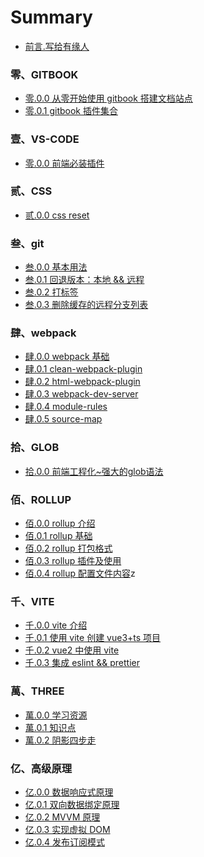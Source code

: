 # Summary

- [前言.写给有缘人](README.md)

### 零、GITBOOK

- [零.0.0 从零开始使用 gitbook 搭建文档站点](gitbook/0.0.0.md)
- [零.0.1 gitbook 插件集合](gitbook/0.0.1.md)

### 壹、VS-CODE

- [零.0.0 前端必装插件](vscode/0.0.0.md)

### 贰、CSS

- [贰.0.0 css reset](css/0.0.0.md)
<!-- - [贰.0.1 grid布局](css/0.0.1.md) -->

### 叁、git

- [叁.0.0 基本用法](git/0.0.0.md)
- [叁.0.1 回退版本：本地 && 远程](git/0.0.1.md)
- [叁.0.2 打标签](git/0.0.2.md)
- [叁.0.3 删除缓存的远程分支列表](git/0.0.3.md)

### 肆、webpack

- [肆.0.0 webpack 基础](webpack/0.0.0.md)
- [肆.0.1 clean-webpack-plugin](webpack/0.0.1.md)
- [肆.0.2 html-webpack-plugin](webpack/0.0.2.md)
- [肆.0.3 webpack-dev-server](webpack/0.0.3.md)
- [肆.0.4 module-rules](webpack/0.0.4.md)
- [肆.0.5 source-map](webpack/0.0.5.md)


<!-- ### 伍、JAVASCRIPT && ECMASCRIPT -->

### 拾、GLOB

- [拾.0.0 前端工程化~强大的glob语法](glob/0.0.0.md)

### 佰、ROLLUP

- [佰.0.0 rollup 介绍](rollup/0.0.0.md)
- [佰.0.1 rollup 基础](rollup/0.0.1.md)
- [佰.0.2 rollup 打包格式](rollup/0.0.2.md)
- [佰.0.3 rollup 插件及使用](rollup/0.0.3.md)
- [佰.0.4 rollup 配置文件内容](rollup/0.0.4.md)z

### 千、VITE

- [千.0.0 vite 介绍](vite/0.0.0.md)
- [千.0.1 使用 vite 创建 vue3+ts 项目](vite/0.0.1.md)
- [千.0.2 vue2 中使用 vite](vite/0.0.2.md)
- [千.0.3 集成 eslint && prettier](vite/0.0.3.md)

### 萬、THREE

- [萬.0.0 学习资源](three/0.0.0.md)
- [萬.0.1 知识点](three/0.0.1.md)
- [萬.0.2 阴影四步走](three/0.0.2.md)

### 亿、高级原理

- [亿.0.0 数据响应式原理](senior/0.0.0.md)
- [亿.0.1 双向数据绑定原理](senior/0.0.1.md)
- [亿.0.2 MVVM 原理](senior/0.0.2.md)
- [亿.0.3 实现虚拟 DOM](senior/0.0.3.md)<!-- http://foio.github.io/virtual-dom/ -->
- [亿.0.4 发布订阅模式](senior/0.0.4.md)